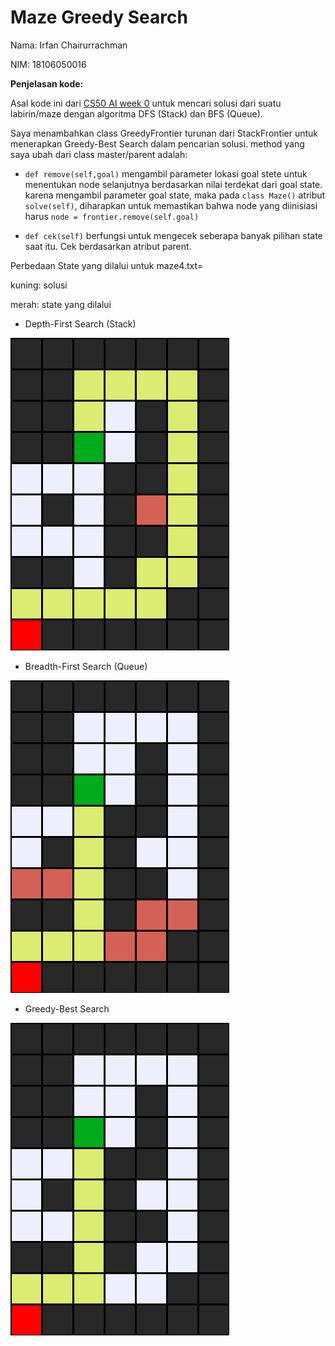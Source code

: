 # Maze Greedy Search

Nama: Irfan Chairurrachman

NIM: 18106050016

**Penjelasan kode:**

Asal kode ini dari [CS50 AI week 0](https://cs50.harvard.edu/ai/2020/weeks/0/) untuk mencari solusi dari suatu labirin/maze dengan algoritma DFS (Stack) dan BFS (Queue).

Saya menambahkan class GreedyFrontier turunan dari StackFrontier untuk menerapkan Greedy-Best Search dalam pencarian solusi. method yang saya ubah dari class master/parent adalah:

- `def remove(self,goal)` mengambil parameter lokasi goal stete untuk menentukan node selanjutnya berdasarkan nilai terdekat dari goal state.
karena mengambil parameter goal state, maka pada `class Maze()` atribut `solve(self)`, diharapkan untuk memastikan bahwa node yang diinisiasi harus `node = frontier.remove(self.goal)`

- `def cek(self)` berfungsi untuk mengecek seberapa banyak pilihan state saat itu. Cek berdasarkan atribut parent.

Perbedaan State yang dilalui untuk maze4.txt=

kuning: solusi

merah: state yang dilalui

- Depth-First Search (Stack)

![DFS](maze4Stack.png)

- Breadth-First Search (Queue)

![BFS](maze4Queue.png)

- Greedy-Best Search

![Greedy](maze4Greedy.png)
